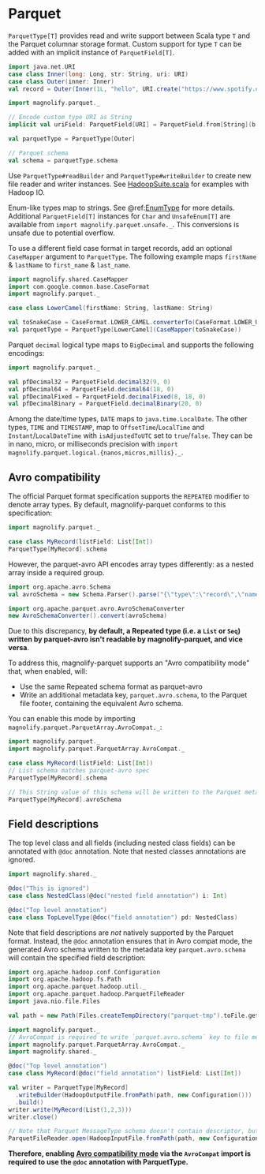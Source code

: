 # Parquet

`ParquetType[T]` provides read and write support between Scala type `T` and the Parquet columnar storage format. Custom support for type `T` can be added with an implicit instance of `ParquetField[T]`.

```scala mdoc:compile-only
import java.net.URI
case class Inner(long: Long, str: String, uri: URI)
case class Outer(inner: Inner)
val record = Outer(Inner(1L, "hello", URI.create("https://www.spotify.com")))

import magnolify.parquet._

// Encode custom type URI as String
implicit val uriField: ParquetField[URI] = ParquetField.from[String](b => URI.create(b))(_.toString)

val parquetType = ParquetType[Outer]

// Parquet schema
val schema = parquetType.schema
```

Use `ParquetType#readBuilder` and `ParquetType#writeBuilder` to create new file reader and writer instances. See [HadoopSuite.scala](https://github.com/spotify/magnolify/tree/master/parquet/src/test/scala/magnolify/parquet/test/HadoopSuite.scala) for examples with Hadoop IO.

Enum-like types map to strings. See @ref:[EnumType](enums.md) for more details. Additional `ParquetField[T]` instances for `Char` and `UnsafeEnum[T]` are available from `import magnolify.parquet.unsafe._`. This conversions is unsafe due to potential overflow.

To use a different field case format in target records, add an optional `CaseMapper` argument to `ParquetType`. The following example maps `firstName` & `lastName` to `first_name` & `last_name`.

```scala mdoc:compile-only
import magnolify.shared.CaseMapper
import com.google.common.base.CaseFormat
import magnolify.parquet._

case class LowerCamel(firstName: String, lastName: String)

val toSnakeCase = CaseFormat.LOWER_CAMEL.converterTo(CaseFormat.LOWER_UNDERSCORE).convert _
val parquetType = ParquetType[LowerCamel](CaseMapper(toSnakeCase))
```

Parquet `decimal` logical type maps to `BigDecimal` and supports the following encodings:

```scala mdoc:compile-only
import magnolify.parquet._

val pfDecimal32 = ParquetField.decimal32(9, 0)
val pfDecimal64 = ParquetField.decimal64(18, 0)
val pfDecimalFixed = ParquetField.decimalFixed(8, 18, 0)
val pfDecimalBinary = ParquetField.decimalBinary(20, 0)
```

Among the date/time types, `DATE` maps to `java.time.LocalDate`. The other types, `TIME` and `TIMESTAMP`, map to `OffsetTime`/`LocalTime` and `Instant`/`LocalDateTime` with `isAdjustedToUTC` set to `true`/`false`. They can be in nano, micro, or milliseconds precision with `import magnolify.parquet.logical.{nanos,micros,millis}._`.

## Avro compatibility

The official Parquet format specification supports the `REPEATED` modifier to denote array types. By default, magnolify-parquet conforms to this specification:

```scala mdoc
import magnolify.parquet._

case class MyRecord(listField: List[Int])
ParquetType[MyRecord].schema
```

However, the parquet-avro API encodes array types differently: as a nested array inside a required group.

```scala mdoc
import org.apache.avro.Schema
val avroSchema = new Schema.Parser().parse("{\"type\":\"record\",\"name\":\"MyRecord\",\"fields\":[{\"name\": \"listField\", \"type\": {\"type\": \"array\", \"items\": \"string\"}}]}")

import org.apache.parquet.avro.AvroSchemaConverter
new AvroSchemaConverter().convert(avroSchema)
```

Due to this discrepancy, **by default, a Repeated type (i.e. a `List` or `Seq`) written by parquet-avro isn't readable by magnolify-parquet, and vice versa**.

To address this, magnolify-parquet supports an "Avro compatibility mode" that, when enabled, will:

- Use the same Repeated schema format as parquet-avro
- Write an additional metadata key, `parquet.avro.schema`, to the Parquet file footer, containing the equivalent Avro schema.

You can enable this mode by importing `magnolify.parquet.ParquetArray.AvroCompat._`:

```scala mdoc:reset
import magnolify.parquet._
import magnolify.parquet.ParquetArray.AvroCompat._

case class MyRecord(listField: List[Int])
// List schema matches parquet-avro spec
ParquetType[MyRecord].schema

// This String value of this schema will be written to the Parquet metadata key `parquet.avro.schema`
ParquetType[MyRecord].avroSchema
```

## Field descriptions

The top level class and all fields (including nested class fields) can be annotated with `@doc` annotation. Note that nested classes annotations are ignored.

```scala mdoc:compile-only
import magnolify.shared._

@doc("This is ignored")
case class NestedClass(@doc("nested field annotation") i: Int)

@doc("Top level annotation")
case class TopLevelType(@doc("field annotation") pd: NestedClass)
```

Note that field descriptions are *not* natively supported by the Parquet format. Instead, the `@doc` annotation ensures
that in Avro compat mode, the generated Avro schema written to the metadata key `parquet.avro.schema` will contain the specified field description:

```scala mdoc:reset:invisible
import org.apache.hadoop.conf.Configuration
import org.apache.hadoop.fs.Path
import org.apache.parquet.hadoop.util._
import org.apache.parquet.hadoop.ParquetFileReader
import java.nio.file.Files

val path = new Path(Files.createTempDirectory("parquet-tmp").toFile.getAbsolutePath, "tmp.parquet")
```

```scala mdoc
import magnolify.parquet._
// AvroCompat is required to write `parquet.avro.schema` key to file metadata
import magnolify.parquet.ParquetArray.AvroCompat._
import magnolify.shared._

@doc("Top level annotation")
case class MyRecord(@doc("field annotation") listField: List[Int])

val writer = ParquetType[MyRecord]
  .writeBuilder(HadoopOutputFile.fromPath(path, new Configuration()))
  .build()
writer.write(MyRecord(List(1,2,3)))
writer.close()

// Note that Parquet MessageType schema doesn't contain descriptor, but serialized Avro schema does
ParquetFileReader.open(HadoopInputFile.fromPath(path, new Configuration())).getFileMetaData
```

**Therefore, enabling [Avro compatibility mode](#avro-compatibility) via the `AvroCompat` import is required to use the `@doc` annotation with ParquetType.**
